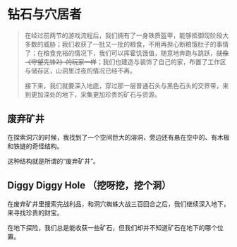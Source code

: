 # 钻石与穴居者

> 在经过前两节的游戏流程后，我们拥有了一身铁质盔甲，能够抵御现阶段大多数的威胁；我们收获了一批又一批的粮食，不用再担心断粮饿肚子的事情了；在粮食充裕的情况下，我们可以挥霍饥饿值，随意地奔跑与跳跃，~~就像《守望先锋2》的玩家一样~~；我们也建造与装饰了自己的家，布置了工作区与储存区，山洞里过夜的情况已经不再。
>
> 接下来，我们就要深入地底，穿过那一层普通石头与黑色石头的交界带，来到更加深处的地下，采集更加珍贵的矿石与资源。

## 废弃矿井

在探索洞穴的时候，我找到了一个空间巨大的溶洞，旁边还有悬在空中的、有木板和铁链的奇怪结构。

这种结构就是所谓的“废弃矿井”。

## Diggy Diggy Hole （挖呀挖，挖个洞）

在废弃矿井里搜索完战利品，和洞穴蜘蛛大战三百回合之后，我们继续深入地下，来寻找珍贵的财宝。

在地下探险，我们总是能收获一些矿石，但我们却并不知道矿石在地下的哪个位置。